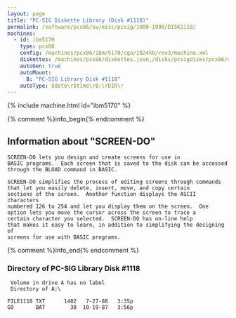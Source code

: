 ```yaml
---
layout: page
title: "PC-SIG Diskette Library (Disk #1118)"
permalink: /software/pcx86/sw/misc/pcsig/1000-1999/DISK1118/
machines:
  - id: ibm5170
    type: pcx86
    config: /machines/pcx86/ibm/5170/cga/1024kb/rev3/machine.xml
    diskettes: /machines/pcx86/diskettes.json,/disks/pcsigdisks/pcx86/diskettes.json
    autoGen: true
    autoMount:
      B: "PC-SIG Library Disk #1118"
    autoType: $date\r$time\rB:\rDIR\r
---
```


{% include machine.html id="ibm5170" %}

{% comment %}info_begin{% endcomment %}

## Information about "SCREEN-DO"

    SCREEN-DO lets you design and create screens for use in
    BASIC programs.  Each screen that is saved to the disk can be accessed
    through the BLOAD command in BASIC.
    
    SCREEN-DO simplifies the process of editing screens through commands
    that let you easily delete, insert, move, and copy certain
    sections of the screen.  Another function displays the ASCII characters
    numbered 126 to 254 and let you display them on the screen.  One
    option lets you move the cursor across the screen to trace a
    certain character you selected.  SCREEN-DO has on-line help
    that makes it easy to learn, in addition to simplifying the designing of
    screens for use with BASIC programs.
{% comment %}info_end{% endcomment %}


### Directory of PC-SIG Library Disk #1118

     Volume in drive A has no label
     Directory of A:\

    FILE1118 TXT      1482   7-27-88   3:35p
    GO       BAT        38  10-19-87   3:56p
    GO       TXT       617   7-07-88  10:05a
    PRINTDOC EXE     37722   5-02-87  12:04p
    READ     BAT        29  12-02-87   3:38p
    README             523  12-02-87   3:39p
    SD       EXE     85982   5-02-87  12:04p
    SDMANUAL DOC     27206   5-27-87   7:59p
    SDTEST   SCR      3848   5-02-87  12:04p
    TYPEDOC  EXE     36658   5-02-87  12:04p
           10 file(s)     194105 bytes
                          123904 bytes free
